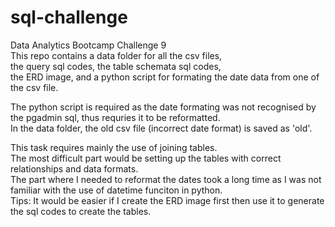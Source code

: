 # sql-challenge
Data Analytics Bootcamp Challenge 9  
This repo contains a data folder for all the csv files,  
the query sql codes, the table schemata sql codes,  
the ERD image, and a python script for formating the date data from one of the csv file.  

The python script is required as the date formating was not recognised by the pgadmin sql, thus requries it to be reformatted.  
In the data folder, the old csv file (incorrect date format) is saved as 'old'. 

This task requires mainly the use of joining tables.  
The most difficult part would be setting up the tables with correct relationships and data formats.  
The part where I needed to reformat the dates took a long time as I was not familiar with the use of datetime funciton in python.  
Tips: It would be easier if I create the ERD image first then use it to generate the sql codes to create the tables. 

